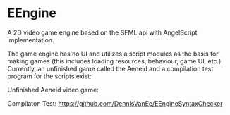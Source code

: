 # EEngine
A 2D video game engine based on the SFML api with AngelScript implementation.

The game engine has no UI and utilizes a script modules as the basis for making games 
(this includes loading resources, behaviour, game UI, etc.). Currently, an unfinished game
called the Aeneid and a compilation test program for the scripts exist:

Unfinished Aeneid video game:

Compilaton Test:
https://github.com/DennisVanEe/EEngineSyntaxChecker
